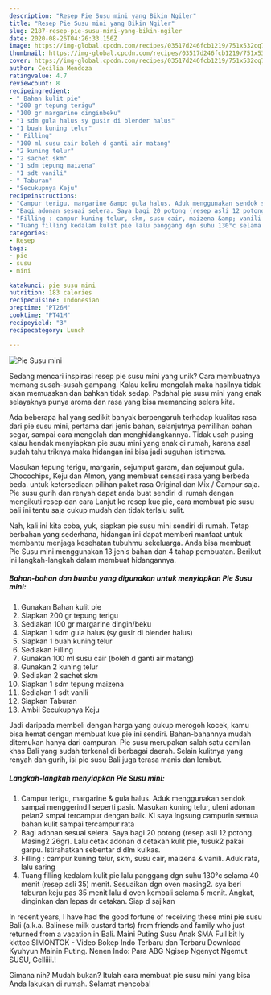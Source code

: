```yaml
---
description: "Resep Pie Susu mini yang Bikin Ngiler"
title: "Resep Pie Susu mini yang Bikin Ngiler"
slug: 2187-resep-pie-susu-mini-yang-bikin-ngiler
date: 2020-08-26T04:26:33.156Z
image: https://img-global.cpcdn.com/recipes/03517d246fcb1219/751x532cq70/pie-susu-mini-foto-resep-utama.jpg
thumbnail: https://img-global.cpcdn.com/recipes/03517d246fcb1219/751x532cq70/pie-susu-mini-foto-resep-utama.jpg
cover: https://img-global.cpcdn.com/recipes/03517d246fcb1219/751x532cq70/pie-susu-mini-foto-resep-utama.jpg
author: Cecilia Mendoza
ratingvalue: 4.7
reviewcount: 8
recipeingredient:
- " Bahan kulit pie"
- "200 gr tepung terigu"
- "100 gr margarine dinginbeku"
- "1 sdm gula halus sy gusir di blender halus"
- "1 buah kuning telur"
- " Filling"
- "100 ml susu cair boleh d ganti air matang"
- "2 kuning telur"
- "2 sachet skm"
- "1 sdm tepung maizena"
- "1 sdt vanili"
- " Taburan"
- "Secukupnya Keju"
recipeinstructions:
- "Campur terigu, margarine &amp; gula halus. Aduk menggunakan sendok sampai menggerindil seperti pasir. Masukan kuning telur, uleni adonan pelan2 smpai tercampur dengan baik. Kl saya lngsung campurin semua bahan kulit sampai tercampur rata"
- "Bagi adonan sesuai selera. Saya bagi 20 potong (resep asli 12 potong. Masing2 26gr). Lalu cetak adonan d cetakan kulit pie, tusuk2 pakai garpu. Istirahatkan sebentar d dlm kulkas."
- "Filling : campur kuning telur, skm, susu cair, maizena &amp; vanili. Aduk rata, lalu saring"
- "Tuang filling kedalam kulit pie lalu panggang dgn suhu 130°c selama 40 menit (resep asli 35) menit. Sesuaikan dgn oven masing2. sya beri taburan keju pas 35 menit lalu d oven kembali selama 5 menit. Angkat, dinginkan dan lepas dr cetakan. Siap d sajikan"
categories:
- Resep
tags:
- pie
- susu
- mini

katakunci: pie susu mini 
nutrition: 183 calories
recipecuisine: Indonesian
preptime: "PT26M"
cooktime: "PT41M"
recipeyield: "3"
recipecategory: Lunch

---
```



![Pie Susu mini](https://img-global.cpcdn.com/recipes/03517d246fcb1219/751x532cq70/pie-susu-mini-foto-resep-utama.jpg)

Sedang mencari inspirasi resep pie susu mini yang unik? Cara membuatnya memang susah-susah gampang. Kalau keliru mengolah maka hasilnya tidak akan memuaskan dan bahkan tidak sedap. Padahal pie susu mini yang enak selayaknya punya aroma dan rasa yang bisa memancing selera kita.

Ada beberapa hal yang sedikit banyak berpengaruh terhadap kualitas rasa dari pie susu mini, pertama dari jenis bahan, selanjutnya pemilihan bahan segar, sampai cara mengolah dan menghidangkannya. Tidak usah pusing kalau hendak menyiapkan pie susu mini yang enak di rumah, karena asal sudah tahu triknya maka hidangan ini bisa jadi suguhan istimewa.

Masukan tepung terigu, margarin, sejumput garam, dan sejumput gula. Chocochips, Keju dan Almon, yang membuat sensasi rasa yang berbeda beda. untuk ketersediaan pilihan paket rasa Original dan Mix / Campur saja. Pie susu gurih dan renyah dapat anda buat sendiri di rumah dengan mengikuti resep dan cara Lanjut ke resep kue pie, cara membuat pie susu bali ini tentu saja cukup mudah dan tidak terlalu sulit.


Nah, kali ini kita coba, yuk, siapkan pie susu mini sendiri di rumah. Tetap berbahan yang sederhana, hidangan ini dapat memberi manfaat untuk membantu menjaga kesehatan tubuhmu sekeluarga. Anda bisa membuat Pie Susu mini menggunakan 13 jenis bahan dan 4 tahap pembuatan. Berikut ini langkah-langkah dalam membuat hidangannya.

<!--inarticleads1-->

##### Bahan-bahan dan bumbu yang digunakan untuk menyiapkan Pie Susu mini:

1. Gunakan  Bahan kulit pie
1. Siapkan 200 gr tepung terigu
1. Sediakan 100 gr margarine dingin/beku
1. Siapkan 1 sdm gula halus (sy gusir di blender halus)
1. Siapkan 1 buah kuning telur
1. Sediakan  Filling
1. Gunakan 100 ml susu cair (boleh d ganti air matang)
1. Gunakan 2 kuning telur
1. Sediakan 2 sachet skm
1. Siapkan 1 sdm tepung maizena
1. Sediakan 1 sdt vanili
1. Siapkan  Taburan
1. Ambil Secukupnya Keju


Jadi daripada membeli dengan harga yang cukup merogoh kocek, kamu bisa hemat dengan membuat kue pie ini sendiri. Bahan-bahannya mudah ditemukan hanya dari campuran. Pie susu merupakan salah satu camilan khas Bali yang sudah terkenal di berbagai daerah. Selain kulitnya yang renyah dan gurih, isi pie susu Bali juga terasa manis dan lembut. 

<!--inarticleads2-->

##### Langkah-langkah menyiapkan Pie Susu mini:

1. Campur terigu, margarine &amp; gula halus. Aduk menggunakan sendok sampai menggerindil seperti pasir. Masukan kuning telur, uleni adonan pelan2 smpai tercampur dengan baik. Kl saya lngsung campurin semua bahan kulit sampai tercampur rata
1. Bagi adonan sesuai selera. Saya bagi 20 potong (resep asli 12 potong. Masing2 26gr). Lalu cetak adonan d cetakan kulit pie, tusuk2 pakai garpu. Istirahatkan sebentar d dlm kulkas.
1. Filling : campur kuning telur, skm, susu cair, maizena &amp; vanili. Aduk rata, lalu saring
1. Tuang filling kedalam kulit pie lalu panggang dgn suhu 130°c selama 40 menit (resep asli 35) menit. Sesuaikan dgn oven masing2. sya beri taburan keju pas 35 menit lalu d oven kembali selama 5 menit. Angkat, dinginkan dan lepas dr cetakan. Siap d sajikan


In recent years, I have had the good fortune of receiving these mini pie susu Bali (a.k.a. Balinese milk custard tarts) from friends and family who just returned from a vacation in Bali. Maini Puting Susu Anak SMA Full bit ly kkttcc SIMONTOK - Video Bokep Indo Terbaru dan Terbaru Download Kyuhyun Mainin Puting. Nenen Indo: Para ABG Ngisep Ngenyot Ngemut SUSU, Gelliiii.! 

Gimana nih? Mudah bukan? Itulah cara membuat pie susu mini yang bisa Anda lakukan di rumah. Selamat mencoba!
